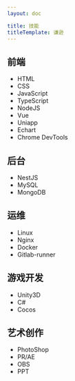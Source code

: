 ```yaml
---
layout: doc

title: 技能
titleTemplate: 谦逊
---
```


## 前端

- HTML
- CSS
- JavaScript
- TypeScript
- NodeJS
- Vue
- Uniapp
- Echart
- Chrome DevTools

## 后台

- NestJS
- MySQL
- MongoDB

## 运维

- Linux
- Nginx
- Docker
- Gitlab-runner

## 游戏开发

- Unity3D
- C#
- Cocos

## 艺术创作

- PhotoShop
- PR/AE
- OBS
- PPT
